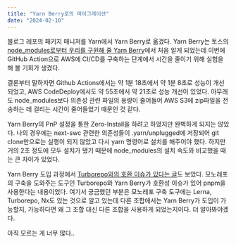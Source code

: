 ```yaml
---
title: "Yarn Berry로의 마이그레이션"
date: "2024-02-10"
---
```


블로그 레포의 패키지 매니저를 Yarn에서 Yarn Berry로 옮겼다. Yarn Berry는 토스의 [node_modules로부터 우리를 구원해 줄 Yarn Berry](https://toss.tech/article/node-modules-and-yarn-berry)에서 처음 알게 되었는데 이번에 GitHub Action으로 AWS에 CI/CD를 구축하는 단계에서 시간을 줄이기 위해 실험을 해 볼 기회가 생겼다.

결론부터 말하자면 Github Actions에서는 약 1분 18초에서 약 1분 8초로 성능이 개선되었고, AWS CodeDeploy에서도 약 55초에서 약 21초로 성능 개선이 있었다. 아무래도 node_modules보다 의존성 관련 파일의 용량이 줄어들어 AWS S3에 zip파일을 전송하는 데 걸리는 시간이 줄어들었기 때문인 것 같다.

Yarn Berry의 PnP 설정을 통한 Zero-Install을 하려고 하였지만 완벽하게 되지는 않았다. 나의 경우에는 next-swc 관련한 의존성들이 .yarn/unplugged에 저장되어 git clone만으로는 실행이 되지 않았고 다시 yarn 명령어로 설치를 해주어야 했다. 하지만 거의 2초 정도에 모두 설치가 됐기 때문에 node_modules의 설치 속도와 비교했을 때는 큰 차이가 있었다.

Yarn Berry 도입 과정에서 [Turborepo와의 호환 이슈가 있다는 글](https://blog.dramancompany.com/2023/02/%EB%A6%AC%EB%A9%A4%EB%B2%84-%EC%9B%B9-%EC%84%9C%EB%B9%84%EC%8A%A4-%EC%A2%8C%EC%B6%A9%EC%9A%B0%EB%8F%8C-yarn-berry-%EB%8F%84%EC%9E%85%EA%B8%B0/)도 보았다. 모노레포의 구축을 도와주는 도구인 Turborepo와 Yarn Berry가 호환성 이슈가 있어 pnpm을 사용한다는 내용이었다. 여기서 궁금했던 부분은 모노레포 구축 도구에는 Lerna, Turborepo, Nx도 있는 것으로 알고 있는데 다른 조합에서는 Yarn Berry가 도입이 가능할지, 가능하다면 왜 그 조합 대신 다른 조합을 사용하게 되었는지이다. 더 알아봐야겠다.

아직 모르는 게 너무 많다..
